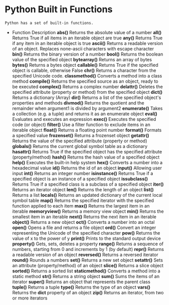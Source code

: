 <!-- # Array Methods
    Python has a set of built-in methods that you can use on lists/arrays.

  * Method Description

    **append()**	Adds an element at the end of the list
    **clear()**	Removes all the elements from the list
    **copy()**	Returns a copy of the list
    **count()**	Returns the number of elements with the specified value
    **extend()**	Add the elements of a list (or any iterable), to the end of the current list
    **index()**	Returns the index of the first element with the specified value
    **insert()**	Adds an element at the specified position
    **pop()**	Removes the element at the specified position
    **remove()**	Removes the first item with the specified value
    **reverse()**	Reverses the order of the list
    **sort()**	Sorts the list



 -->






# Python Built in Functions
    Python has a set of built-in functions.

  * Function Description
    **abs()**	Returns the absolute value of a number
    **all()**	Returns True if all items in an iterable object are true
    **any()**	Returns True if any item in an iterable object is true
    **ascii()**	Returns a readable version of an object. Replaces none-ascii characters with escape character
    **bin()**	Returns the binary version of a number
    **bool()**	Returns the boolean value of the specified object
    **bytearray()**	Returns an array of bytes
    **bytes()**	Returns a bytes object
    **callable()**	Returns True if the specified object is callable, otherwise False
    **chr()**	Returns a character from the specified Unicode code.
    **classmethod()**	Converts a method into a class method
    **compile()**	Returns the specified source as an object, ready to be executed
    **complex()**	Returns a complex number
    **delattr()**	Deletes the specified attribute (property or method) from the specified object
    **dict()**	Returns a dictionary (Array)
    **dir()**	Returns a list of the specified object's properties and methods
    **divmod()**	Returns the quotient and the remainder when argument1 is divided by argument2
    **enumerate()**	Takes a collection (e.g. a tuple) and returns it as an enumerate object
    **eval()**	Evaluates and executes an expression
    **exec()**	Executes the specified code (or object)
    **filter()**	Use a filter function to exclude items in an iterable object
    **float()**	Returns a floating point number
    **format()**	Formats a specified value
    **frozenset()**	Returns a frozenset object
    **getattr()**	Returns the value of the specified attribute (property or method)
    **globals()**	Returns the current global symbol table as a dictionary
    **hasattr()**	Returns True if the specified object has the specified attribute (property/method)
    **hash()**	Returns the hash value of a specified object
    **help()**	Executes the built-in help system
    **hex()**	Converts a number into a hexadecimal value
    **id()**	Returns the id of an object
    **input()**	Allowing user input
    **int()**	Returns an integer number
    **isinstance()**	Returns True if a specified object is an instance of a specified object
    **issubclass()**	Returns True if a specified class is a subclass of a specified object
    **iter()**	Returns an iterator object
    **len()**	Returns the length of an object
    **list()**	Returns a list
    **locals()**	Returns an updated dictionary of the current local symbol table
    **map()**	Returns the specified iterator with the specified function applied to each item
    **max()**	Returns the largest item in an iterable
    **memoryview()**	Returns a memory view object
    **min()**	Returns the smallest item in an iterable
    **next()**	Returns the next item in an iterable
    **object()**	Returns a new object
    **oct()**	Converts a number into an octal
    **open()**	Opens a file and returns a file object
    **ord()**	Convert an integer representing the Unicode of the specified character
    **pow()**	Returns the value of x to the power of y
    **print()**	Prints to the standard output device
    **property()**	Gets, sets, deletes a property
    **range()**	Returns a sequence of numbers, starting from 0 and increments by 1 (by default)
    **repr()**	Returns a readable version of an object
    **reversed()**	Returns a reversed iterator
    **round()**	Rounds a numbers
    **set()**	Returns a new set object
    **setattr()**	Sets an attribute (property/method) of an object
    **slice()**	Returns a slice object
    **sorted()**	Returns a sorted list
    **staticmethod()**	Converts a method into a static method
    **str()**	Returns a string object
    **sum()**	Sums the items of an iterator
    **super()**	Returns an object that represents the parent class
    **tuple()**	Returns a tuple
    **type()**	Returns the type of an object
    **vars()**	Returns the __dict__ property of an object
    **zip()**	Returns an iterator, from two or more iterators
